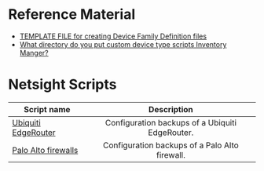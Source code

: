 # Reference Material
* [TEMPLATE FILE for creating Device Family Definition files](script_template.txt)
* [What directory do you put custom device type scripts Inventory Manger?](https://gtacknowledge.extremenetworks.com/articles/Q_A/What-directory-do-you-put-custom-device-type-scripts-Inventory-Manger)


# Netsight Scripts
| Script name   | Description   |
| ------------- |:-------------:|
|[Ubiquiti EdgeRouter](EdgOS)| Configuration backups of a Ubiquiti EdgeRouter.|
|[Palo Alto firewalls](Palo_Alto_SCP_Script)|Configuration backups of a Palo Alto firewall.|
